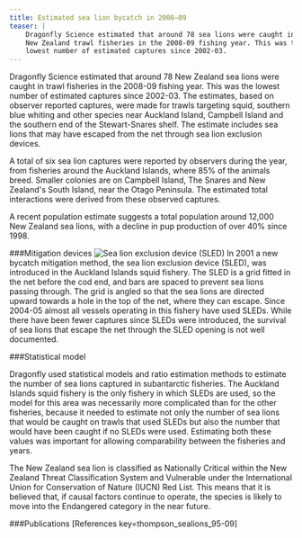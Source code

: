 ```yaml
---
title: Estimated sea lion bycatch in 2008–09
teaser: |    
    Dragonfly Science estimated that around 78 sea lions were caught in
    New Zealand trawl fisheries in the 2008-09 fishing year. This was the
    lowest number of estimated captures since 2002-03.
---
```


Dragonfly Science estimated that around 78 New Zealand sea lions were
caught in trawl fisheries in the 2008-09 fishing year. This was the
lowest number of estimated captures since 2002-03. The estimates,
based on observer reported captures, were made for trawls targeting
squid, southern blue whiting and other species near Auckland Island,
Campbell Island and the southern end of the Stewart-Snares shelf. The
estimate includes sea lions that may have escaped from the net through
sea lion exclusion devices.

A total of six sea lion captures were reported by observers during the
year, from fisheries around the Auckland Islands, where 85% of the
animals breed. Smaller colonies are on Campbell Island, The Snares and
New Zealand's South Island, near the Otago Peninsula.  The estimated
total interactions were derived from these observed captures.

A recent population estimate suggests a total population around 12,000
New Zealand sea lions, with a decline in pup production of over 40%
since 1998.

###Mitigation devices
![Sea lion exclusion device (SLED)
](../posts/2011-04-13-estimated-sea-lion-bycatch-2008-09/SLED-diagram.png)
In 2001 a new bycatch mitigation method, the sea lion exclusion device
(SLED), was introduced in the Auckland Islands squid fishery. The SLED
is a grid fitted in the net before the cod end, and bars are spaced to
prevent sea lions passing through. The grid is angled so that the sea
lions are directed upward towards a hole in the top of the net, where
they can escape. Since 2004-05 almost all vessels operating in this
fishery have used SLEDs.  While there have been fewer captures since
SLEDs were introduced, the survival of sea lions that escape the net
through the SLED opening is not well documented.


###Statistical model

Dragonfly used statistical models and ratio estimation methods to
estimate the number of sea lions captured in subantarctic fisheries.
The Auckland Islands squid fishery is the only fishery in which SLEDs
are used, so the model for this area was necessarily more complicated
than for the other fisheries, because it needed to estimate not only
the number of sea lions that would be caught on trawls that used SLEDs
but also the number that would have been caught if no SLEDs were used.
Estimating both these values was important for allowing comparability
between the fisheries and years.

The New Zealand sea lion is classified as Nationally Critical within
the New Zealand Threat Classification System and Vulnerable under the
International Union for Conservation of Nature (IUCN) Red List. This
means that it is believed that, if causal factors continue to operate,
the species is likely to move into the Endangered category in the near
future.

###Publications
[References key=thompson_sealions_95-09]



